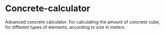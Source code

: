 # Concrete-calculator
Advanced concrete calculator: For calculating the amount of concrete cube, for different types of elements, according to size in meters.
